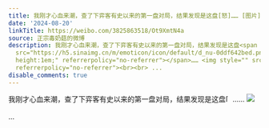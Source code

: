```yaml
---
title: 我刚才心血来潮，查了下弈客有史以来的第一盘对局，结果发现是这盘[怒]…… [图片]
date: '2024-08-20'
linkTitle: https://weibo.com/3825863518/Ot9XmtN4a
source: 正宗毒奶菇的微博
description: 我刚才心血来潮，查了下弈客有史以来的第一盘对局，结果发现是这盘<span class="url-icon"><img alt="[怒]"
  src="https://h5.sinaimg.cn/m/emoticon/icon/default/d_nu-0ddf642bed.png" style="width:1em;
  height:1em;" referrerpolicy="no-referrer"></span>…… <img style="" src="https://tvax3.sinaimg.cn/large/e40a0b5egy1hsugwdw7rrj20l60l44ax.jpg"
  referrerpolicy="no-referrer"><br><br> ...
disable_comments: true
---
```

我刚才心血来潮，查了下弈客有史以来的第一盘对局，结果发现是这盘<span class="url-icon"><img alt="[怒]" src="https://h5.sinaimg.cn/m/emoticon/icon/default/d_nu-0ddf642bed.png" style="width:1em; height:1em;" referrerpolicy="no-referrer"></span>…… <img style="" src="https://tvax3.sinaimg.cn/large/e40a0b5egy1hsugwdw7rrj20l60l44ax.jpg" referrerpolicy="no-referrer"><br><br> ...